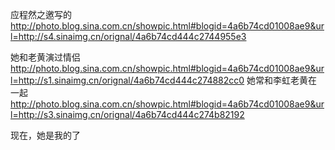 应程然之邀写的
http://photo.blog.sina.com.cn/showpic.html#blogid=4a6b74cd01008ae9&url=http://s4.sinaimg.cn/orignal/4a6b74cd444c2744955e3
 
她和老黄演过情侣
http://photo.blog.sina.com.cn/showpic.html#blogid=4a6b74cd01008ae9&url=http://s1.sinaimg.cn/orignal/4a6b74cd444c274882cc0
她常和李虹老黄在一起
http://photo.blog.sina.com.cn/showpic.html#blogid=4a6b74cd01008ae9&url=http://s3.sinaimg.cn/orignal/4a6b74cd444c274b82192
 
现在，她是我的了
 
